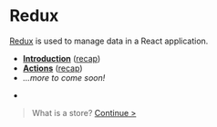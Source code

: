# Redux

[Redux](http://redux.js.org/) is used to manage data in a React application.

* __[Introduction](introduction/stores.md)__ ([recap](introduction/recap.md))
* __[Actions](actions/actions.md)__ ([recap](actions/recap.md))
* _...more to come soon!_

-

> What is a store? [Continue >](introduction/stores.md)
